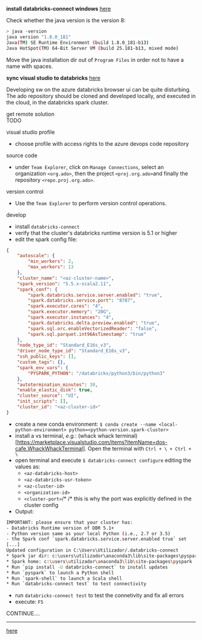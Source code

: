 **install databricks-connect windows** [here](https://datathirst.net/blog/2019/4/20/setup-databricks-connect-on-windows)

Check whether the java version is the version 8:
```bash
> java -version
java version "1.8.0_181"
Java(TM) SE Runtime Environment (build 1.8.0_181-b13)
Java HotSpot(TM) 64-Bit Server VM (build 25.181-b13, mixed mode)
```

Move the java installation dir out of `Program Files` in order not to have a name with spaces.

**sync visual studio to databricks**
[here](https://datathirst.net/blog/2019/3/7/databricks-connect-finally)

Developing sw on the azure databricks browser ui can be quite disturbing. The ado repository should be cloned and developed locally, and executed in the cloud, in the databricks spark cluster.

get remote solution  
TODO  

visual studio profile
+ choose profile with access rights to the azure devops code repository  

source code
+ under `Team Explorer`, click on `Manage Connections`, select an organization `<org.ado>`, then the project `<proj.org.ado>`and finally the repository `<repo.proj.org.ado>`.  

version control  
+ Use the `Team Explorer` to perform version control operations.  

develop
+ install `databricks-connect`
+ verify that the cluster's databricks runtime version is 5.1 or higher
+ edit the spark config file:

```json
{
    "autoscale": {
        "min_workers": 2,
        "max_workers": 13
    },
    "cluster_name": "<az-cluster-name>",
    "spark_version": "5.5.x-scala2.11",
    "spark_conf": {
        "spark.databricks.service.server.enabled": "true",
        "spark.databricks.service.port": "8787",
        "spark.executor.cores": "4",
        "spark.executor.memory": "20G",
        "spark.executor.instances": "4",
        "spark.databricks.delta.preview.enabled": "true",
        "spark.sql.orc.enableVectorizedReader": "false",
        "spark.sql.parquet.int96AsTimestamp": "true"
    },
    "node_type_id": "Standard_E16s_v3",
    "driver_node_type_id": "Standard_E16s_v3",
    "ssh_public_keys": [],
    "custom_tags": {},
    "spark_env_vars": {
        "PYSPARK_PYTHON": "/databricks/python3/bin/python3"
    },
    "autotermination_minutes": 30,
    "enable_elastic_disk": true,
    "cluster_source": "UI",
    "init_scripts": [],
    "cluster_id": "<az-cluster-id>"
}
```

+ create a new conda environment: `$ conda create --name <local-python-environment> python=<python-version.spark-cluster>`
+ install a vs terminal, *e.g.*: (whack whack terminal)[https://marketplace.visualstudio.com/items?itemName=dos-cafe.WhackWhackTerminal]. Open the terminal with `Ctrl + \ + Ctrl + \`
+ open terminal and execute `$ databricks-connect configure` editing the values as:
    + `<az-databricks-host>`
    + `<az-databricks-usr-token>`
    + `<az-cluster-id>`
    + `<organization-id>`
    + `<cluster-port>`/*
/* this is why the port was explicitly defined in the cluster config
+ Output:
```bash
IMPORTANT: please ensure that your cluster has:
- Databricks Runtime version of DBR 5.1+
- Python version same as your local Python (i.e., 2.7 or 3.5)
- the Spark conf `spark.databricks.service.server.enabled true` set
[...]
Updated configuration in C:\Users\Utilizador/.databricks-connect
* Spark jar dir: c:\users\utilizador\anaconda3\lib\site-packages\pyspark/jars
* Spark home: c:\users\utilizador\anaconda3\lib\site-packages\pyspark
* Run `pip install -U databricks-connect` to install updates
* Run `pyspark` to launch a Python shell
* Run `spark-shell` to launch a Scala shell
* Run `databricks-connect test` to test connectivity
```
+ run `databricks-connect test` to test the connetivity and fix all errors
+ execute: `F5`

CONTINUE....


-----

[here](https://datathirst.net/blog/2019/4/20/setup-databricks-connect-on-windows)

